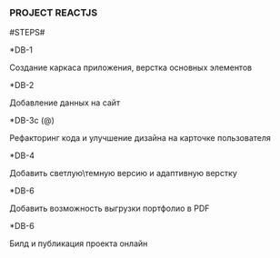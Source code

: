 ### PROJECT REACTJS

#STEPS#

\*DB-1

Создание каркаса приложения, верстка основных элементов

\*DB-2

Добавление данных на сайт

\*DB-3с (@)

Рефакторинг кода и улучшение дизайна на карточке пользователя

\*DB-4

Добавить светлую\темную версию и адаптивную верстку

\*DB-6

Добавить возможность выгрузки портфолио в PDF

\*DB-6

Билд и публикация проекта онлайн
